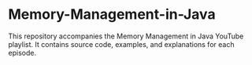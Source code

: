 # Memory-Management-in-Java
This repository accompanies the Memory Management in Java YouTube playlist. It contains source code, examples, and explanations for each episode.
